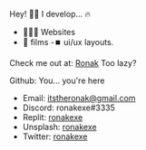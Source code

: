 Hey! 👋🏽
I develop... 🔥
- 🧑🏽‍💻 Websites
- 🎥 films 
-⏹️  ui/ux layouts.

Check me out at: [Ronak](https://ronak.ronakexe.repl.co)
Too lazy?

Github: You... you're here
- Email: itstheronak@gmail.com
- Discord: ronakexe#3335 
- Replit: [ronakexe](https://replit.com/@ronakexe)
- Unsplash: [ronakexe](https://unsplash.com/@ronakexe)
- Twitter: [ronakexe](https://twitter.com/ronakexe)
